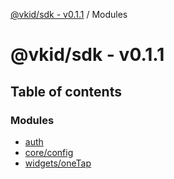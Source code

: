 [@vkid/sdk - v0.1.1](README.md) / Modules

# @vkid/sdk - v0.1.1

## Table of contents

### Modules

- [auth](modules/auth.md)
- [core/config](modules/core_config.md)
- [widgets/oneTap](modules/widgets_oneTap.md)
